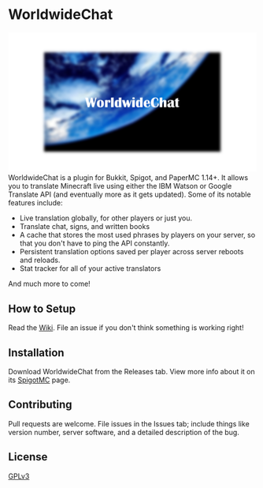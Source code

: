 # WorldwideChat
![](https://github.com/3xpl0itz/WorldwideChat/blob/main/resources/Banner.png)
WorldwideChat is a plugin for Bukkit, Spigot, and PaperMC 1.14+.
It allows you to translate Minecraft live using either the IBM Watson or Google Translate API (and eventually more as it gets updated).
Some of its notable features include:
- Live translation globally, for other players or just you.
- Translate chat, signs, and written books
- A cache that stores the most used phrases by players on your server, so that you don't have to ping the API constantly.
- Persistent translation options saved per player across server reboots and reloads.
- Stat tracker for all of your active translators

And much more to come! 

## How to Setup
Read the [Wiki](https://github.com/3xpl0itz/WorldwideChat/wiki). File an issue if you don't think something is working right!

## Installation
Download WorldwideChat from the Releases tab. View more info about it on its [SpigotMC](https://www.spigotmc.org/resources/worldwidechat.89910/) page.

## Contributing
Pull requests are welcome. File issues in the Issues tab; include things like version number, server software, and a detailed description of the bug.

## License
[GPLv3](https://choosealicense.com/licenses/gpl-3.0/)
